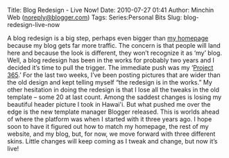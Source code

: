 Title: Blog Redesign - Live Now!
Date: 2010-07-27 01:41
Author: Minchin Web (noreply@blogger.com)
Tags: Series:Personal Bits
Slug: blog-redesign-live-now

A blog redesign is a big step, perhaps even bigger than [my
homepage](http://blog.minchin.ca/2010/03/minchinca-homepage-redesign.html)
because my blog gets far more traffic. The concern is that people will
land here and because the look is different, they won’t recognize it as
‘my’ blog. Well, a blog redesign has been in the works for probably two
years and I decided it’s time to pull the trigger. The immediate push
was my ‘[Project
365](http://blog.minchin.ca/2010/07/project-365-introduction.html).’ For
the last two weeks, I’ve been posting pictures that are wider than the
old design and kept telling myself “the redesign is in the works.” My
other hesitation in doing the redesign is that I lose all the tweaks in
the old template – some 20 at last count. Among the saddest changes is
losing my beautiful header picture I took in Hawai'i. But what pushed me
over the edge is the new template manager Blogger released. This is
worlds ahead of where the platform was when I started with it three
years ago. I hope soon to have it figured out how to match my homepage,
the rest of my website, and my blog, but, for now, we move forward with
three different skins. Little changes will keep coming as I tweak and
change, but now it’s live!

